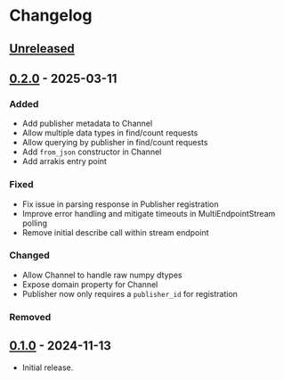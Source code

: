 # Changelog

## [Unreleased]

## [0.2.0] - 2025-03-11

### Added

- Add publisher metadata to Channel
- Allow multiple data types in find/count requests
- Allow querying by publisher in find/count requests
- Add `from_json` constructor in Channel
- Add arrakis entry point

### Fixed

- Fix issue in parsing response in Publisher registration
- Improve error handling and mitigate timeouts in MultiEndpointStream polling
- Remove initial describe call within stream endpoint

### Changed

- Allow Channel to handle raw numpy dtypes
- Expose domain property for Channel
- Publisher now only requires a `publisher_id` for registration

### Removed

## [0.1.0] - 2024-11-13

- Initial release.

[unreleased]: https://git.ligo.org/ngdd/arrakis-python/-/compare/0.2.0...main
[0.2.0]: https://git.ligo.org/ngdd/arrakis-python/-/tags/0.2.0
[0.1.0]: https://git.ligo.org/ngdd/arrakis-python/-/tags/0.1.0
